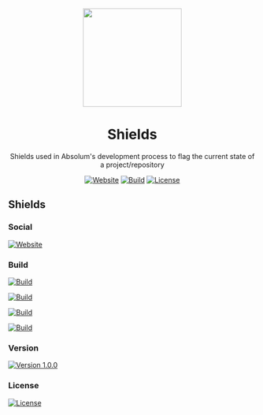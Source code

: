 <p align="center"><a href="https://github.com/absolum1"
target="_blank"><br><img width="200" src="https://absolum.nl/assets/images/absolum-min-1014x789.png"></a></p>


<h1 align="center">Shields</h1>


<p align="center">Shields used in Absolum's development process to flag the current state of a project/repository</p>


<p align="center"> 
<a href="https://absolum.nl"><img src="https://img.shields.io/badge/website-absolum.nl-lightgrey.svg" alt="Website"></a>
<a href="https://github.com/absolum1"><img src="https://img.shields.io/badge/build-success-lightgrey.svg" alt="Build"></a>
<a href="https://absolum.nl/Licenses"><img src="https://img.shields.io/badge/license-MIT-lightgrey.svg" alt="License"></a>
</p>


## Shields

### Social
<a href="https://absolum.nl"><img src="https://img.shields.io/badge/website-absolum.nl-lightgrey.svg" alt="Website"></a>

### Build
<a href="https://github.com/absolum1"><img src="https://img.shields.io/badge/build-success-lightgrey.svg" alt="Build"></a>

<a href="https://github.com/absolum1"><img src="https://img.shields.io/badge/build-passing-lightgrey.svg" alt="Build"></a>

<a href="https://github.com/absolum1"><img src="https://img.shields.io/badge/build-paused-lightgrey.svg" alt="Build"></a>

<a href="https://github.com/absolum1"><img src="https://img.shields.io/badge/build-failing-lightgrey.svg" alt="Build"></a>

### Version
<a href="https://github.com/absolum1"><img src="https://img.shields.io/badge/version-1.0.0-lightgrey.svg" alt="Version 1.0.0"></a>

### License
<a href="https://absolum.nl/Licenses"><img src="https://img.shields.io/badge/license-MIT-lightgrey.svg" alt="License"></a>
